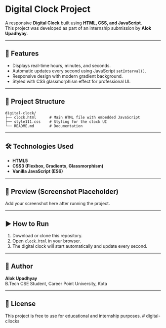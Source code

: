 # Digital Clock Project

A responsive **Digital Clock** built using **HTML, CSS, and JavaScript**.  
This project was developed as part of an internship submission by **Alok Upadhyay**.

---

## 🚀 Features
- Displays real-time hours, minutes, and seconds.
- Automatic updates every second using JavaScript `setInterval()`.
- Responsive design with modern gradient background.
- Styled with CSS glassmorphism effect for professional UI.

---

## 📂 Project Structure
```
digital-clock/
├── clock.html      # Main HTML file with embedded JavaScript
├── style111.css    # Styling for the clock UI
└── README.md       # Documentation
```

---

## 🛠️ Technologies Used
- **HTML5**
- **CSS3 (Flexbox, Gradients, Glassmorphism)**
- **Vanilla JavaScript (ES6)**

---

## 📸 Preview (Screenshot Placeholder)
Add your screenshot here after running the project.

---

## ▶️ How to Run
1. Download or clone this repository.
2. Open `clock.html` in your browser.
3. The digital clock will start automatically and update every second.

---

## 📌 Author
**Alok Upadhyay**  
B.Tech CSE Student, Career Point University, Kota  

---

## 📜 License
This project is free to use for educational and internship purposes.
#   d i g i t a l - c l l o c k s  
 